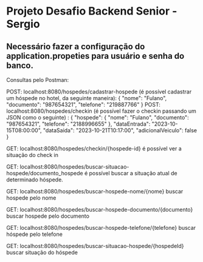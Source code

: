 # Projeto Desafio Backend Senior - Sergio

## Necessário fazer a configuração do application.propeties para usuário e senha do banco.

Consultas pelo Postman:

POST: localhost:8080/hospedes/cadastrar-hospede (é possível cadastrar um hóspede no hotel, da seguinte maneira): 
{
    "nome": "Fulano",
    "documento": "987654321",
    "telefone": "219887766"
}
POST: localhost:8080/hospedes/checkin (é possível fazer o checkin passando um JSON como o seguinte) :
{
  "hospede": {
    "nome": "Fulano",
    "documento": "987654321",
    "telefone": "2188996655"
  },
  "dataEntrada": "2023-10-15T08:00:00",
  "dataSaida": "2023-10-21T10:17:00",
  "adicionalVeiculo": false
}

GET: localhost:8080/hospedes/checkin/{hospede-id} é possível ver a situação do check in

GET: localhost:8080/hospedes/buscar-situacao-hospede/documento_hospede é possível buscar a situação atual de determinado hóspede.

GET: localhost:8080/hospedes/buscar-hospede-nome/{nome} buscar hospede pelo nome

GET: localhost:8080/hospedes/buscar-hospede-documento/{documento} buscar hospede pelo documento

GET: localhost:8080/hospedes/buscar-hospede-telefone/{telefone} buscar hóspede pelo telefone

GET: localhost:8080/hospedes/buscar-situacao-hospede/{hospedeId} buscar situação do hóspede
